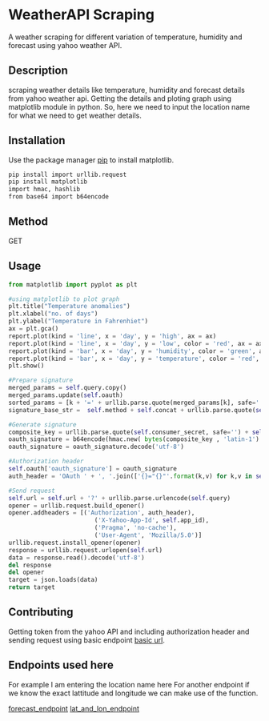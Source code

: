 # WeatherAPI Scraping

A weather scraping for different variation of temperature, humidity and forecast using yahoo weather API.

## Description

scraping weather details like temperature, humidity and forecast details from yahoo weather api. Getting the details and ploting
graph using matplotlib module in python. So, here we need to input the location name for what we need to get weather details.

## Installation

Use the package manager [pip](https://pip.pypa.io/en/stable/) to install matplotlib.

```bash
pip install import urllib.request
pip install matplotlib
import hmac, hashlib
from base64 import b64encode
```

## Method

GET

## Usage

```python
from matplotlib import pyplot as plt

#using matplotlib to plot graph
plt.title("Temperature anomalies")
plt.xlabel("no. of days")
plt.ylabel("Temperature in Fahrenhiet")
ax = plt.gca()
report.plot(kind = 'line', x = 'day', y = 'high', ax = ax)
report.plot(kind = 'line', x = 'day', y = 'low', color = 'red', ax = ax)
report.plot(kind = 'bar', x = 'day', y = 'humidity', color = 'green', ax = ax)
report.plot(kind = 'bar', x = 'day', y = 'temperature', color = 'red', ax = ax)
plt.show()

#Prepare signature
merged_params = self.query.copy()
merged_params.update(self.oauth)
sorted_params = [k + '=' + urllib.parse.quote(merged_params[k], safe='') for k in sorted(merged_params.keys())]
signature_base_str =  self.method + self.concat + urllib.parse.quote(self.url, safe='') + self.concat + urllib.parse.quote(self.concat.join(sorted_params), safe='')

#Generate signature
composite_key = urllib.parse.quote(self.consumer_secret, safe='') + self.concat
oauth_signature = b64encode(hmac.new( bytes(composite_key , 'latin-1') , bytes(signature_base_str,'latin-1'), hashlib.sha1).digest())
oauth_signature = oauth_signature.decode('utf-8')

#Authorization header
self.oauth['oauth_signature'] = oauth_signature
auth_header = 'OAuth ' + ', '.join(['{}="{}"'.format(k,v) for k,v in self.oauth.items()])

#Send request
self.url = self.url + '?' + urllib.parse.urlencode(self.query)
opener = urllib.request.build_opener()
opener.addheaders = [('Authorization', auth_header),
                        ('X-Yahoo-App-Id', self.app_id),
                        ('Pragma', 'no-cache'),
                        ('User-Agent', 'Mozilla/5.0')]
urllib.request.install_opener(opener)
response = urllib.request.urlopen(self.url)
data = response.read().decode('utf-8')
del response
del opener
target = json.loads(data)
return target
```

## Contributing

Getting token from the yahoo API and including authorization header and sending request using basic endpoint
[basic url](https://weather-ydn-yql.media.yahoo.com/forecastrss).

## Endpoints used here

For example I am entering the location name here
For another endpoint if we know the exact lattitude and longitude we can make use of the function.

[forecast_endpoint](https://weather-ydn-yql.media.yahoo.com/forecastrss?location=chennai)
[lat_and_lon_endpoint](https://weather-ydn-yql.media.yahoo.com/forecastrss?lat=13.0827&lon=80.2707)

